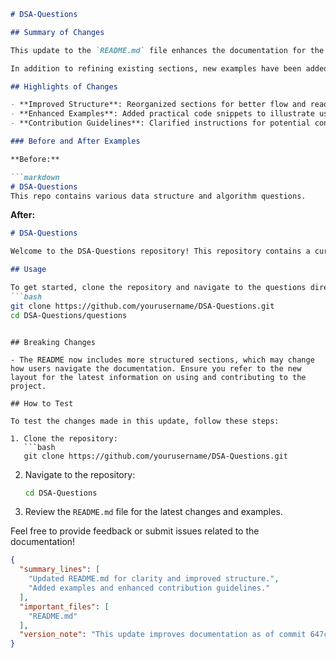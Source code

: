 ```markdown
# DSA-Questions

## Summary of Changes

This update to the `README.md` file enhances the documentation for the DSA-Questions repository, providing clearer guidance on the structure, usage, and contribution processes for prospective developers and users. The modifications aim to improve accessibility and understanding of the repository's purpose and functionalities, ultimately fostering a more engaging community around data structure and algorithm questions.

In addition to refining existing sections, new examples have been added to illustrate how to effectively utilize the provided resources. These improvements not only clarify the information but also serve to inspire contributions from users by highlighting the potential applications of the repository's content.

## Highlights of Changes

- **Improved Structure**: Reorganized sections for better flow and readability.
- **Enhanced Examples**: Added practical code snippets to illustrate usage.
- **Contribution Guidelines**: Clarified instructions for potential contributors to ease the onboarding process.

### Before and After Examples

**Before:**

```markdown
# DSA-Questions
This repo contains various data structure and algorithm questions.
```

**After:**

```markdown
# DSA-Questions

Welcome to the DSA-Questions repository! This repository contains a curated collection of data structure and algorithm questions designed to help you strengthen your coding skills and prepare for technical interviews.

## Usage

To get started, clone the repository and navigate to the questions directory:
```bash
git clone https://github.com/yourusername/DSA-Questions.git
cd DSA-Questions/questions
```
```

## Breaking Changes

- The README now includes more structured sections, which may change how users navigate the documentation. Ensure you refer to the new layout for the latest information on using and contributing to the project.

## How to Test

To test the changes made in this update, follow these steps:

1. Clone the repository:
   ```bash
   git clone https://github.com/yourusername/DSA-Questions.git
   ```
2. Navigate to the repository:
   ```bash
   cd DSA-Questions
   ```
3. Review the `README.md` file for the latest changes and examples.

Feel free to provide feedback or submit issues related to the documentation!

```json
{
  "summary_lines": [
    "Updated README.md for clarity and improved structure.",
    "Added examples and enhanced contribution guidelines."
  ],
  "important_files": [
    "README.md"
  ],
  "version_note": "This update improves documentation as of commit 647c47c."
}
```
```